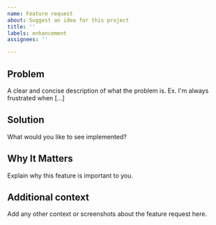 ```yaml
---
name: Feature request
about: Suggest an idea for this project
title: ''
labels: enhancement
assignees: ''

---
```


## Problem
A clear and concise description of what the problem is. Ex. I'm always frustrated when [...]

## Solution
What would you like to see implemented?

## Why It Matters
Explain why this feature is important to you.

## Additional context
Add any other context or screenshots about the feature request here.
